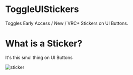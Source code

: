 # ToggleUIStickers
Toggles Early Access / New / VRC+ Stickers on UI Buttons.

# What is a Sticker?
It's this smol thing on UI Buttons

![sticker](https://cdn.discordapp.com/attachments/826459638383640617/856950186756407326/22-06-2021--19-34-05.png)
